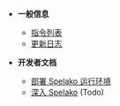 - **一般信息**
  - [指令列表](help.md)
  - [更新日志](changelogs.md)

- **开发者文档**
  - [部署 Spelako 运行环境](deploy.md)
  - [深入 Spelako](howspelakoworks.md) (Todo)